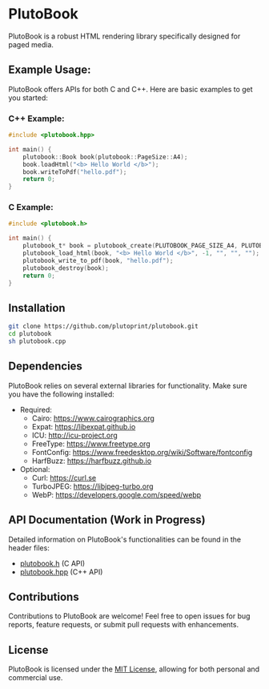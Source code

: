 # PlutoBook

PlutoBook is a robust HTML rendering library specifically designed for paged media.

## Example Usage:

PlutoBook offers APIs for both C and C++. Here are basic examples to get you started:

### C++ Example:

```c++
#include <plutobook.hpp>

int main() {
    plutobook::Book book(plutobook::PageSize::A4);
    book.loadHtml("<b> Hello World </b>");
    book.writeToPdf("hello.pdf");
    return 0;
}
```

### C Example:

```c
#include <plutobook.h>

int main() {
    plutobook_t* book = plutobook_create(PLUTOBOOK_PAGE_SIZE_A4, PLUTOBOOK_PAGE_MARGINS_NORMAL, PLUTOBOOK_MEDIA_TYPE_PRINT);
    plutobook_load_html(book, "<b> Hello World </b>", -1, "", "", "");
    plutobook_write_to_pdf(book, "hello.pdf");
    plutobook_destroy(book);
    return 0;
}
```

## Installation

```bash
git clone https://github.com/plutoprint/plutobook.git
cd plutobook
sh plutobook.cpp
```

## Dependencies

PlutoBook relies on several external libraries for functionality. Make sure you have the following installed:

* Required:
    * Cairo: https://www.cairographics.org
    * Expat: https://libexpat.github.io
    * ICU: http://icu-project.org
    * FreeType: https://www.freetype.org
    * FontConfig: https://www.freedesktop.org/wiki/Software/fontconfig
    * HarfBuzz: https://harfbuzz.github.io
* Optional:
    * Curl: https://curl.se
    * TurboJPEG: https://libjpeg-turbo.org
    * WebP: https://developers.google.com/speed/webp

## API Documentation (Work in Progress)

Detailed information on PlutoBook's functionalities can be found in the header files:

* [plutobook.h](include/plutobook.h) (C API)
* [plutobook.hpp](include/plutobook.hpp) (C++ API)

## Contributions

Contributions to PlutoBook are welcome! Feel free to open issues for bug reports, feature requests, or submit pull requests with enhancements.

## License

PlutoBook is licensed under the [MIT License](LICENSE), allowing for both personal and commercial use.
